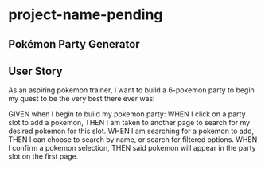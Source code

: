 # project-name-pending

## Pokémon Party Generator

## User Story
As an aspiring pokemon trainer, I want to build a 6-pokemon party to begin my quest to be the very best there ever was!

GIVEN when I begin to build my pokemon party:
WHEN I click on a party slot to add a pokemon,
THEN I am taken to another page to search for my desired pokemon for this slot.
WHEN I am searching for a pokemon to add,
THEN I can choose to search by name, or search for filtered options.
WHEN I confirm a pokemon selection,
THEN said pokemon will appear in the party slot on the first page.
